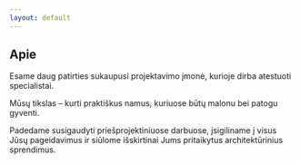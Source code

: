 ```yaml
---
layout: default
---
```

<div class="text-container pad-top">
  <h2>Apie</h2>
  <p>Esame daug patirties sukaupusi projektavimo įmonė, kurioje dirba atestuoti
    specialistai.</p>
  <p>Mūsų tikslas – kurti praktiškus namus, kuriuose būtų malonu bei patogu
    gyventi.</p>
  <p>Padedame susigaudyti priešprojektiniuose darbuose, įsigiliname į visus Jūsų
    pageidavimus ir siūlome išskirtinai Jums pritaikytus architektūrinius sprendimus.</p>
</div>
